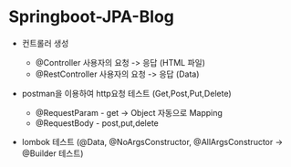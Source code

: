 # Springboot-JPA-Blog



* 컨트롤러 생성
  *	@Controller 사용자의 요청 -> 응답 (HTML 파일)
  * @RestController 사용자의 요청 -> 응답 (Data)

* postman을 이용하여 http요청 테스트 (Get,Post,Put,Delete)
  * @RequestParam - get  -> Object 자동으로 Mapping
  *	@RequestBody - post,put,delete

* lombok 테스트 (@Data, @NoArgsConstructor, @AllArgsConstructor -> @Builder 테스트)
 
